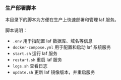 ### 生产部署脚本

本目录下的脚本为方便在生产上快速部署和管理 laf 服务。

脚本说明：
- `.env` 用于指配置 laf 数据库、域名等信息
- `docker-compose.yml` 用于配置和启动 laf 系统服务
- `start.sh` 运行 laf 服务
- `restart.sh` 重启 laf 服务
- `logs.sh` 查看日志
- `update.sh` 更新 laf 镜像版本，并重启服务